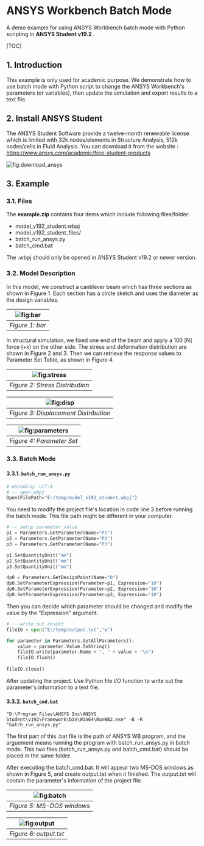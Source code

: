 # ANSYS Workbench Batch Mode

A demo example for using ANSYS Workbench batch mode with Python scripting in **ANSYS Student v19.2** .

[TOC]

## 1. Introduction

This example is only used for academic purpose. We demonstrate how to use batch mode with Python script to change the ANSYS Workbench's parameters (or variables), then update the simulation and export results to a text file.

## 2. Install ANSYS Student

The ANSYS Student Software provide a twelve-month renewable license which is limited with 32k nodes/elements in Structure Analysis, 512k nodes/cells in Fluid Analysis. You can 
download it from the website : https://www.ansys.com/academic/free-student-products

![fig:download_ansys](./pics/download_ansys.png)

## 3. Example

### 3.1. Files

The **example.zip** contains four items which include following files/folder:

- model\_v192\_student.wbpj
- model\_v192\_student\_files/
- batch\_run\_ansys.py
- batch\_cmd.bat

The .wbpj should only be opened in ANSYS Student v19.2 or newer version.

### 3.2. Model Description

In this model, we construct a cantilever beam which has three sections as shown in Figure 1. Each section has a circle sketch and uses the diameter as the design variables.

| ![fig:bar](./pics/bar.png) |
| :-: |
| *Figure 1: bar* |



In structural simulation, we fixed one end of the beam and apply a 100 \[N\] force (+x) on the other side. The stress and deformation distribution are shown in Figure 2 and 3. Then we can retrieve the response values to Parameter Set Table, as shown in Figure 4.

| ![fig:stress](./pics/stress.png)|
| :-: |
| *Figure 2: Stress Distribution* |

| ![fig:disp](./pics/disp.png) |
| :-: |
| *Figure 3: Displacement Distribution* |

| ![fig:parameters](./pics/parameters.png) |
| :-: |
| *Figure 4: Parameter Set* |

### 3.3. Batch Mode

#### 3.3.1. `batch_run_ansys.py`

```python
# encoding: utf-8
# -- open wbpj
Open(FilePath="E:/temp/model_v192_student.wbpj")
```

You need to modify the project file's location in code line 3 before running the batch mode. This file path might be different in your computer.

```python
# -- setup parameter value
p1 = Parameters.GetParameter(Name="P1")
p2 = Parameters.GetParameter(Name="P2")
p3 = Parameters.GetParameter(Name="P3")

p1.SetQuantityUnit("mm")
p2.SetQuantityUnit("mm")
p3.SetQuantityUnit("mm")

dp0 = Parameters.GetDesignPoint(Name="0")
dp0.SetParameterExpression(Parameter=p1, Expression="10")
dp0.SetParameterExpression(Parameter=p2, Expression="10")
dp0.SetParameterExpression(Parameter=p3, Expression="10")
```

Then you can decide which parameter should be changed and modify the value by the "Expression" argument.

```python
# -- write out result
fileIO = open("E:/temp/output.txt","w")

for parameter in Parameters.GetAllParameters():
    value = parameter.Value.ToString()
    fileIO.write(parameter.Name + ", " + value + "\n")
    fileIO.flush()
 
fileIO.close()
```

After updating the project. Use Python file I/O function to write out the parameter's information to a text file.

#### 3.3.2. `batch_cmd.bat`

```ms-dos
"D:\Program Files\ANSYS Inc\ANSYS Student\v192\Framework\bin\Win64\RunWB2.exe" -B -R "batch_run_ansys.py"
```

The first part of this .bat file is the path of ANSYS WB program, and the arguement means running the program with batch\_run\_ansys.py in batch mode. This two files (batch\_run\_ansys.py and batch\_cmd.bat) should be placed in the same folder.

After executing the batch\_cmd.bat. It will appear two MS-DOS windows as shown in Figure 5, and create output.txt when it finished. The output.txt will contain the parameter's information of the project file.

| ![fig:batch](./pics/batch.png) |
| :-: |
| *Figure 5: MS-DOS windows*|

| ![fig:output](./pics/output.png) |
| :-: |
| *Figure 6: output.txt* |
